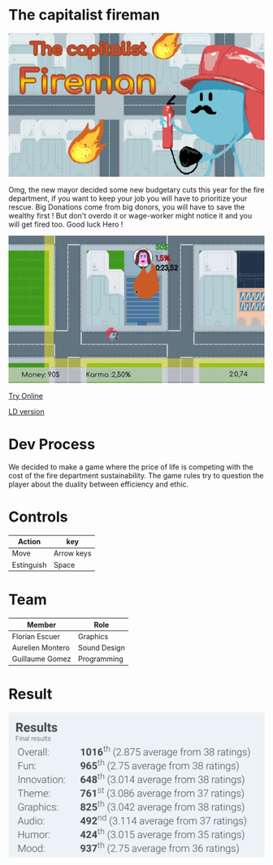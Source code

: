 # The capitalist fireman

![cover.png](cover.png)

Omg, the new mayor decided some new budgetary cuts this year for the fire department, if you want to keep your job you will have to prioritize your rescue. Big Donations come from big donors, you will have to save the wealthy first ! But don't overdo it or wage-worker might notice it and you will get fired too. Good luck Hero !

![2214f.gif](2214f.gif)

[Try Online](https://guillaume-gomez.github.io/LD44/Build/postMortemLudumDare/)

[LD version](https://guillaume-gomez.github.io/LD44/Build/ludumDare/)

# Dev Process
We decided to make a game where the price of life is competing with the cost of the fire department sustainability. The game rules try to question the player about the duality between efficiency and ethic.


# Controls

| Action | key |
| -------| --- |
| Move | Arrow keys |
| Estinguish| Space |


# Team

| Member | Role |
| ------ | ---- |
| Florian Escuer | Graphics |
| Aurelien Montero | Sound Design |
| Guillaume Gomez | Programming |

# Result

![result.png](result.png)
